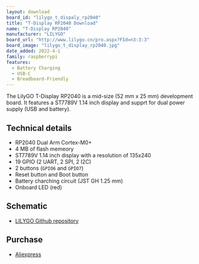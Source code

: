 ```yaml
---
layout: download
board_id: "lilygo_t_dispaly_rp2040"
title: "T-Display RP2040 Download"
name: "T-Display RP2040"
manufacturer: "LILYGO"
board_url: "http://www.lilygo.cn/pro.aspx?FId=n3:3:3"
board_image: "lilygo_t_display_rp2040.jpg"
date_added: 2022-4-1
family: raspberrypi
features:
  - Battery Charging
  - USB-C
  - Breadboard-Friendly
---
```


The LilyGO T-Display RP2040 is a mid-size (52 mm x 25 mm) development board. It features a ST7789V 1.14 inch display and supprt for dual power supply (USB and battery).  

## Technical details

* RP2040 Dual Arm Cortex-M0+
* 4 MB of flash memeory
* ST7789V 1.14 inch display with a resolution of 135x240
* 19 GPIO (2 UART, 2 SPI, 2 I2C)
* 2 buttons (`GPIO6` and `GPIO7`)
* Reset button and Boot button
* Battery charching circuit (JST GH 1.25 mm)
* Onboard LED (red)

## Schematic

- [LILYGO Github repository](https://github.com/Xinyuan-LilyGO/LILYGO-T-display-RP2040)

## Purchase

* [Aliexpress](https://www.aliexpress.com/item/1005003281043979.html)
